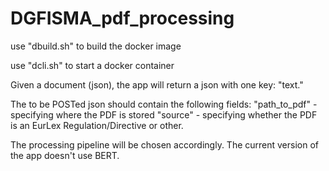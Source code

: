 # DGFISMA_pdf_processing


use "dbuild.sh" to build the docker image 

use "dcli.sh" to start a docker container

Given a document (json), the app will return a json with one key: "text."

The to be POSTed json should contain the following fields:
"path_to_pdf" - specifying where the PDF is stored
"source" - specifying whether the PDF is an EurLex Regulation/Directive or other. 

The processing pipeline will be chosen accordingly. 
The current version of the app doesn't use BERT.  

